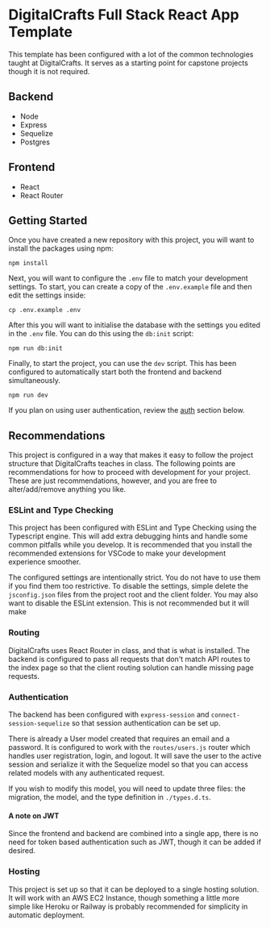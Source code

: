 # DigitalCrafts Full Stack React App Template

This template has been configured with a lot of the common technologies taught
at DigitalCrafts. It serves as a starting point for capstone projects though it
is not required.

## Backend
* Node
* Express
* Sequelize
* Postgres

## Frontend
* React
* React Router

## Getting Started

Once you have created a new repository with this project, you will want to install
the packages using npm:

```
npm install
```

Next, you will want to configure the `.env` file to match your development
settings. To start, you can create a copy of the `.env.example` file and then
edit the settings inside:

```
cp .env.example .env
```

After this you will want to initialise the database with the settings you edited
in the `.env` file. You can do this using the `db:init` script:

```
npm run db:init
```

Finally, to start the project, you can use the `dev` script. This has been
configured to automatically start both the frontend and backend simultaneously.

```
npm run dev
```

If you plan on using user authentication, review the [auth](#authentication)
section below.

## Recommendations

This project is configured in a way that makes it easy to follow the project
structure that DigitalCrafts teaches in class. The following points are
recommendations for how to proceed with development for your project. These are
just recommendations, however, and you are free to alter/add/remove anything you
like.

### ESLint and Type Checking
This project has been configured with ESLint and Type Checking using the
Typescript engine. This will add extra debugging hints and handle some common
pitfalls while you develop. It is recommended that you install the recommended
extensions for VSCode to make your development experience smoother.

The configured settings are intentionally strict. You do not have to use them if
you find them too restrictive. To disable the settings, simple delete the
`jsconfig.json` files from the project root and the client folder. You may also
want to disable the ESLint extension. This is not recommended but it will make


### Routing
DigitalCrafts uses React Router in class, and that is what is installed. The
backend is configured to pass all requests that don't match API routes to the
index page so that the client routing solution can handle missing page requests.

### Authentication
The backend has been configured with `express-session` and
`connect-session-sequelize` so that session authentication can be set up.

There is already a User model created that requires an email and a password. It
is configured to work with the `routes/users.js` router which handles user
registration, login, and logout. It will save the user to the active session and
serialize it with the Sequelize model so that you can access related models with
any authenticated request.

If you wish to modify this model, you will need to update three files: the
migration, the model, and the type definition in `./types.d.ts`.

#### A note on JWT
Since the frontend and backend are combined into a single app, there is no need
for token based authentication such as JWT, though it can be added if desired.

### Hosting
This project is set up so that it can be deployed to a single hosting solution.
It will work with an AWS EC2 Instance, though something a little more simple like
Heroku or Railway is probably recommended for simplicity in automatic deployment.
